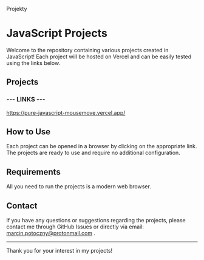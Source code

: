Projekty

# JavaScript Projects

Welcome to the repository containing various projects created in JavaScript! Each project will be hosted on Vercel and can be easily tested using the links below.

## Projects

### --- LINKS ---

https://pure-javascript-mousemove.vercel.app/ 

## How to Use

Each project can be opened in a browser by clicking on the appropriate link. The projects are ready to use and require no additional configuration.

## Requirements

All you need to run the projects is a modern web browser.

## Contact

If you have any questions or suggestions regarding the projects, please contact me through GitHub Issues or directly via email: marcin.potoczny@protonmail.com .

---

Thank you for your interest in my projects!
